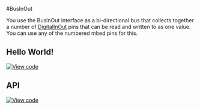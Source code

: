 #BusInOut

You use the BusInOut interface as a bi-directional bus that collects together a number of [DigitalInOut](DigitalInOut.md) pins that can be read and written to as one value. You can use any of the numbered mbed pins for this.

## Hello World!

[![View code](https://www.mbed.com/embed/?url=https://developer.mbed.org/teams/mbed_example/code/BusInOut_HelloWorld/)](https://developer.mbed.org/teams/mbed_example/code/BusInOut_HelloWorld/file/d6010b360bca/main.cpp) 

## API

[![View code](https://www.mbed.com/embed/?type=library)](https://developer.mbed.org/users/mbed_official/code/mbed/docs/6c34061e7c34//classmbed_1_1BusInOut.html) 
